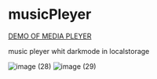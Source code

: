 # musicPleyer
[DEMO OF MEDIA PLEYER](https://alikhazaeii.github.io/media-/)

music pleyer whit darkmode in localstorage 

![image (28)](https://github.com/user-attachments/assets/864b612c-2578-434e-8597-0c6dcd6b8b20)
![image (29)](https://github.com/user-attachments/assets/bcc70cca-5538-4804-94de-4096546429aa)
